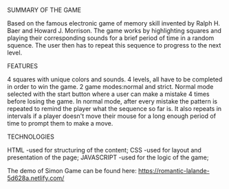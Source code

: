 
SUMMARY OF THE GAME

Based on the famous electronic game of memory skill invented by Ralph H. Baer and Howard J. Morrison. The game works by highlighting squares and playing their corresponding sounds for a brief period of time in a random squence. The user then has to repeat this sequence to progress to the next level.

FEATURES

4 squares with unique colors and sounds.
4 levels, all have to be completed in order to win the game.
2 game modes:normal and strict.
Normal mode selected with the start button where a user can make a mistake 4 times before losing the game.
In normal mode, after every mistake the pattern is repeated to remind the player what the sequence so far is. It also repeats in intervals if a player doesn't move their mouse for a long enough period of time to prompt them to make a move.

TECHNOLOGIES

HTML
-used for structuring of the content;
CSS
-used for layout and presentation of the page;
JAVASCRIPT
-used for the logic of the game;

The demo of Simon Game can be found here: https://romantic-lalande-5d628a.netlify.com/






